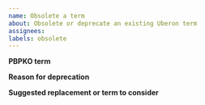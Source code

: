 ```yaml
---
name: Obsolete a term
about: Obsolete or deprecate an existing Uberon term
assignees: 
labels: obsolete
---
```


**PBPKO term**


**Reason for deprecation**


**Suggested replacement or term to consider**

